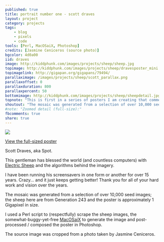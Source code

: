 ```yaml
---
published: true
title: portrait number one - scott draves
layout: project
category: projects
tags:
    - blog
    - pixels
    - code
tools: [Perl, MacOSaiX, Photoshop]
credits: [Jasmine Ceniceros (source photo)]
bgcolor: 4d0a00
iid: draves
image: http://kiddphunk.com/images/projects/sheep/sheep.jpg
topimage: http://kiddphunk.com/images/projects/sheep/dravesposter_mini.jpg
topimagelink: http://gigapan.org/gigapans/79494/
parallaximage: /images/projects/sheep/scott_parallax.png
parallaxoffset: 0
parallaxduration: 800
parallaxpercent: 50
bottomimage: http://kiddphunk.com/images/projects/sheep/sheepdetail.jpg
topnote: "This is first in a series of posters I am creating that commemorate influential digital artists."
shoutout: "The mosaic was generated from a selection of over 10,000 seed images; the sheep here are from Generation 243 and the poster is approximately 1 Gigapixel in size."
#note: "Zoomed detail (full-size):"
fbcomments: true
share: true
---
```

<img class='feedimg' src='{{page.topimage}}'>

[View the full-sized poster](http://gigapan.org/gigapans/79494)


Scott Draves, aka Spot.



This gentleman has blessed the world (and countless computers) with [Electric Sheep](http://electricsheep.org) and the algorithms behind the imagery.


I have been running his screensavers in one form or another for over 15 years. Crazy... and it just keeps getting better! Thank you for all of your hard work and vision over the years.


The mosaic was generated from a selection of over 10,000 seed images; the sheep here are from Generation 243 and the poster is approximately 1 Gigapixel in size. 


I used a Perl script to (respectfully) scrape the sheep images, the somewhat-buggy-yet-free [MacOSaiX](http://web.me.com/knarf/MacOSaiX/Download.html) to generate the image and post-processed / composed the poster in Photoshop. 



The source image was cropped from a photo taken by Jasmine Ceniceros.
